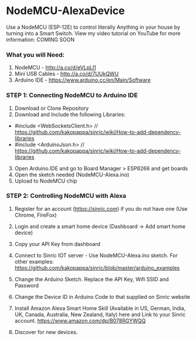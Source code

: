 # NodeMCU-AlexaDevice
Use a NodeMCU (ESP-12E) to control literally Anything in your house by turning into a Smart Switch.
View my video tutorial on YouTube for more information: COMING SOON

### What you will Need:
 1. NodeMCU - http://a.co/d/eVLpLl1
 2. Mini USB Cables - http://a.co/d/7UUkQWU
 3. Arduino IDE - https://www.arduino.cc/en/Main/Software
 
### STEP 1: Connecting NodeMCU to Arduino IDE

1. Download or Clone Repository
2. Download and Include the following Libraries:
 - #include <WebSocketsClient.h> //  https://github.com/kakopappa/sinric/wiki/How-to-add-dependency-libraries
 - #include <ArduinoJson.h> // https://github.com/kakopappa/sinric/wiki/How-to-add-dependency-libraries
3. Open Arduino.IDE and go to Board Manager > ESP8266 and get boards
4. Open the sketch needed (NodeMCU-Alexa.ino)
4. Upload to NodeMCU chip

### STEP 2: Controlling NodeMCU with Alexa

1. Register for an account (https://sinric.com) if you do not have one (Use Chrome, FireFox)

2. Login and create a smart home device (Dashboard -> Add smart home device)

3. Copy your API Key from dashboard

4. Connect to Sinric IOT server - Use NodeMCU-Alexa.ino sketch. For other examples:  https://github.com/kakopappa/sinric/blob/master/arduino_examples

5. Change the Arduino Sketch. Replace the API Key, Wifi SSID and Password

6. Change the Device ID in Arduino Code to that supplied on Sinric website

7. Install Amazon Alexa Smart Home Skill (Available in US, German, India, UK, Canada, Australia, New Zealand, Italy) here and Link to your Sinric account. https://www.amazon.com/dp/B078RGYWQQ

8. Discover for new devices.
